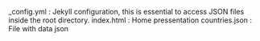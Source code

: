 _config.yml : Jekyll configuration, this is essential to access JSON files inside the root directory.
index.html : Home pressentation
countries.json : File with data json